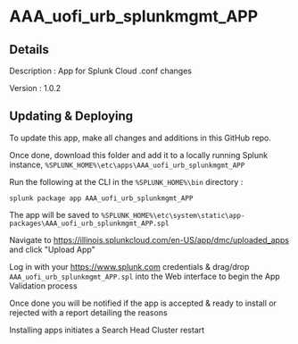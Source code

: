 # AAA_uofi_urb_splunkmgmt_APP
## Details
Description : App for Splunk Cloud .conf changes

Version : 1.0.2


## Updating & Deploying
To update this app, make all changes and additions in this GitHub repo.

Once done, download this folder and add it to a locally running Splunk instance, `%SPLUNK_HOME%\etc\apps\AAA_uofi_urb_splunkmgmt_APP`

Run the following at the CLI in the `%SPLUNK_HOME%\bin` directory :
```
splunk package app AAA_uofi_urb_splunkmgmt_APP
```  
The app will be saved to `%SPLUNK_HOME%\etc\system\static\app-packages\AAA_uofi_urb_splunkmgmt_APP.spl`
 
Navigate to https://illinois.splunkcloud.com/en-US/app/dmc/uploaded_apps and click "Upload App"

Log in with your https://www.splunk.com credentials & drag/drop `AAA_uofi_urb_splunkmgmt_APP.spl` into the Web interface to begin the App Validation process

Once done you will be notified if the app is accepted & ready to install or rejected with a report detailing the reasons

Installing apps initiates a Search Head Cluster restart
